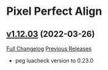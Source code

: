 # Pixel Perfect Align

## [v1.12.03](https://github.com/mooreatv/PixelPerfectAlign/tree/v1.12.03) (2022-03-26)
[Full Changelog](https://github.com/mooreatv/PixelPerfectAlign/compare/v1.12.02...v1.12.03) [Previous Releases](https://github.com/mooreatv/PixelPerfectAlign/releases)

- peg luacheck version to 0.23.0  
